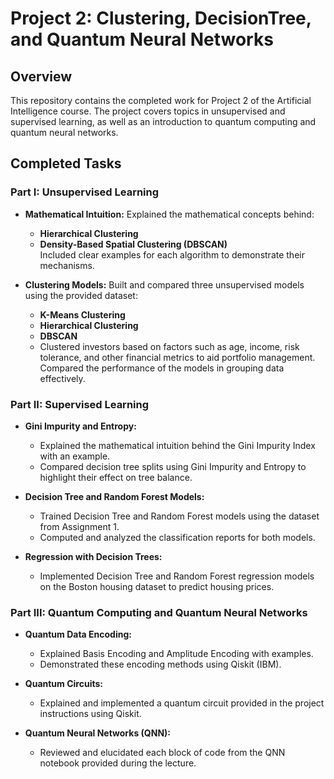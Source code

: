 # Project 2: Clustering, DecisionTree, and Quantum Neural Networks

## Overview
This repository contains the completed work for Project 2 of the Artificial Intelligence course. The project covers topics in unsupervised and supervised learning, as well as an introduction to quantum computing and quantum neural networks. 

## Completed Tasks

### Part I: Unsupervised Learning
- **Mathematical Intuition:** Explained the mathematical concepts behind:
  - **Hierarchical Clustering**
  - **Density-Based Spatial Clustering (DBSCAN)**  
  Included clear examples for each algorithm to demonstrate their mechanisms.
  
- **Clustering Models:** Built and compared three unsupervised models using the provided dataset:
  - **K-Means Clustering**
  - **Hierarchical Clustering**
  - **DBSCAN**
  - Clustered investors based on factors such as age, income, risk tolerance, and other financial metrics to aid portfolio management. Compared the performance of the models in grouping data effectively.

### Part II: Supervised Learning
- **Gini Impurity and Entropy:**
  - Explained the mathematical intuition behind the Gini Impurity Index with an example.
  - Compared decision tree splits using Gini Impurity and Entropy to highlight their effect on tree balance.
  
- **Decision Tree and Random Forest Models:**
  - Trained Decision Tree and Random Forest models using the dataset from Assignment 1.
  - Computed and analyzed the classification reports for both models.
  
- **Regression with Decision Trees:**
  - Implemented Decision Tree and Random Forest regression models on the Boston housing dataset to predict housing prices.

### Part III: Quantum Computing and Quantum Neural Networks
- **Quantum Data Encoding:**  
  - Explained Basis Encoding and Amplitude Encoding with examples.
  - Demonstrated these encoding methods using Qiskit (IBM).
  
- **Quantum Circuits:**  
  - Explained and implemented a quantum circuit provided in the project instructions using Qiskit.

- **Quantum Neural Networks (QNN):**
  - Reviewed and elucidated each block of code from the QNN notebook provided during the lecture.
